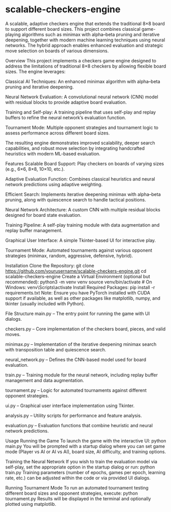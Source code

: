 # scalable-checkers-engine
A scalable, adaptive checkers engine that extends the traditional 8×8 board to support different board sizes. This project combines classical game-playing algorithms such as minimax with alpha–beta pruning and iterative deepening, together with modern machine learning techniques using neural networks. The hybrid approach enables enhanced evaluation and strategic move selection on boards of various dimensions.

Overview
This project implements a checkers game engine designed to address the limitations of traditional 8×8 checkers by allowing flexible board sizes. The engine leverages:

Classical AI Techniques: An enhanced minimax algorithm with alpha–beta pruning and iterative deepening.

Neural Network Evaluation: A convolutional neural network (CNN) model with residual blocks to provide adaptive board evaluation.

Training and Self-play: A training pipeline that uses self-play and replay buffers to refine the neural network’s evaluation function.

Tournament Mode: Multiple opponent strategies and tournament logic to assess performance across different board sizes.

The resulting engine demonstrates improved scalability, deeper search capabilities, and robust move selection by integrating handcrafted heuristics with modern ML-based evaluation.

Features
Scalable Board Support: Play checkers on boards of varying sizes (e.g., 6×6, 8×8, 10×10, etc.).

Adaptive Evaluation Function: Combines classical heuristics and neural network predictions using adaptive weighting.

Efficient Search: Implements iterative deepening minimax with alpha–beta pruning, along with quiescence search to handle tactical positions.

Neural Network Architecture: A custom CNN with multiple residual blocks designed for board state evaluation.

Training Pipeline: A self-play training module with data augmentation and replay buffer management.

Graphical User Interface: A simple Tkinter-based UI for interactive play.

Tournament Mode: Automated tournaments against various opponent strategies (minimax, random, aggressive, defensive, hybrid).

Installation
Clone the Repository:
git clone https://github.com/yourusername/scalable-checkers-engine.git
cd scalable-checkers-engine
Create a Virtual Environment (optional but recommended):
python3 -m venv venv
source venv/bin/activate   # On Windows: venv\Scripts\activate
Install Required Packages:
pip install -r requirements.txt
Note: Ensure you have PyTorch installed with CUDA support if available, as well as other packages like matplotlib, numpy, and tkinter (usually included with Python).

File Structure
main.py – The entry point for running the game with UI dialogs.

checkers.py – Core implementation of the checkers board, pieces, and valid moves.

minimax.py – Implementation of the iterative deepening minimax search with transposition table and quiescence search.

neural_network.py – Defines the CNN-based model used for board evaluation.

train.py – Training module for the neural network, including replay buffer management and data augmentation.

tournament.py – Logic for automated tournaments against different opponent strategies.

ui.py – Graphical user interface implementation using Tkinter.

analysis.py – Utility scripts for performance and feature analysis.

evaluation.py – Evaluation functions that combine heuristic and neural network predictions.

Usage
Running the Game
To launch the game with the interactive UI:
python main.py
You will be prompted with a startup dialog where you can set game mode (Player vs AI or AI vs AI), board size, AI difficulty, and training options.

Training the Neural Network
If you wish to train the evaluation model via self-play, set the appropriate option in the startup dialog or run:
python train.py
Training parameters (number of epochs, games per epoch, learning rate, etc.) can be adjusted within the code or via provided UI dialogs.

Running Tournament Mode
To run an automated tournament testing different board sizes and opponent strategies, execute:
python tournament.py
Results will be displayed in the terminal and optionally plotted using matplotlib.
